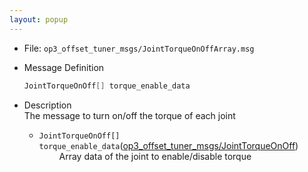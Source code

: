 ```yaml
---
layout: popup
---
```


- File: `op3_offset_tuner_msgs/JointTorqueOnOffArray.msg`

- Message Definition
    ```c
    JointTorqueOnOff[] torque_enable_data
    ```

- Description  
The message to turn on/off the torque of each joint

    * `JointTorqueOnOff[] torque_enable_data`([op3_offset_tuner_msgs/JointTorqueOnOff])   
&emsp;&emsp; Array data of the joint to enable/disable torque  



[op3_offset_tuner_msgs/JointTorqueOnOff]: /docs/en/platform/msgs/op3_JointTorqueOnOff_msg/#op3-jointtorqueonoff-msg
